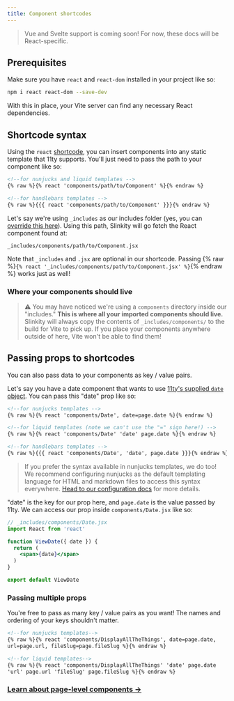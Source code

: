 ```yaml
---
title: Component shortcodes
---
```


> Vue and Svelte support is coming soon! For now, these docs will be React-specific.

## Prerequisites

Make sure you have `react` and `react-dom` installed in your project like so:

```bash
npm i react react-dom --save-dev
```

With this in place, your Vite server can find any necessary React dependencies.

## Shortcode syntax

Using the `react` [shortcode](https://www.11ty.dev/docs/shortcodes/), you can insert components into any static template that 11ty supports. You'll just need to pass the path to your component like so:

```html
<!--for nunjucks and liquid templates -->
{% raw %}{% react 'components/path/to/Component' %}{% endraw %}

<!--for handlebars templates --> 
{% raw %}{{{ react 'components/path/to/Component' }}}{% endraw %}
```

Let's say we're using `_includes` as our includes folder (yes, you can [override this here](https://www.11ty.dev/docs/config/#directory-for-includes)). Using this path, Slinkity will go fetch the React component found at:

```
_includes/components/path/to/Component.jsx
```

Note that `_includes` and `.jsx` are optional in our shortcode. Passing {% raw %}`{% react '_includes/components/path/to/Component.jsx' %}`{% endraw %} works just as well!

### Where your components should live

> ⚠️ You may have noticed we're using a `components` directory inside our "includes." **This is where all your imported components should live.** Slinkity will always copy the contents of `_includes/components/` to the build for Vite to pick up. If you place your components anywhere outside of here, Vite won't be able to find them!

## Passing props to shortcodes

You can also pass data to your components as key / value pairs.

Let's say you have a date component that wants to use [11ty's supplied `date` object](https://www.11ty.dev/docs/data-eleventy-supplied/). You can pass this "date" prop like so:

```html
<!--for nunjucks templates -->
{% raw %}{% react 'components/Date', date=page.date %}{% endraw %}

<!--for liquid templates (note we can't use the "=" sign here!) -->
{% raw %}{% react 'components/Date' 'date' page.date %}{% endraw %}

<!--for handlebars templates --> 
{% raw %}{{{ react 'components/Date', 'date', page.date }}}{% endraw %}
```

> If you prefer the syntax available in nunjucks templates, we do too! We recommend configuring nunjucks as the default templating language for HTML and markdown files to access this syntax everywhere. [Head to our configuration docs](/docs/config/#11ty's-.eleventy.js) for more details.

"date" is the key for our prop here, and `page.date` is the value passed by 11ty. We can access our prop inside `components/Date.jsx` like so:

```jsx
// _includes/components/Date.jsx
import React from 'react'

function ViewDate({ date }) {
  return (
    <span>{date}</span>
  )
}

export default ViewDate
```

### Passing multiple props

You're free to pass as many key / value pairs as you want! The names and ordering of your keys shouldn't matter.

```html
<!--for nunjucks templates-->
{% raw %}{% react 'components/DisplayAllTheThings', date=page.date,
url=page.url, fileSlug=page.fileSlug %}{% endraw %}

<!--for liquid templates-->
{% raw %}{% react 'components/DisplayAllTheThings' 'date' page.date
'url' page.url 'fileSlug' page.fileSlug %}{% endraw %}
```

### [Learn about page-level components →](/docs/component-pages-layouts)